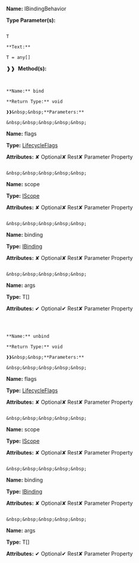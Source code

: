 **Name:** IBindingBehavior

**Type Parameter(s):**

```**Name:**

T

**Text:**

T = any[]

```

❱❱&nbsp;&nbsp;**Method(s):**

&nbsp;&nbsp;&nbsp;&nbsp;&nbsp;
```
**Name:** bind

**Return Type:** void

❱❱&nbsp;&nbsp;**Parameters:**

&nbsp;&nbsp;&nbsp;&nbsp;&nbsp;
```
**Name:** flags

**Type:** [LifecycleFlags](https://gitbook-18.gitbook.io/au//runtime/flags/enums/lifecycleflags)

**Attributes:** ✘ Optional✘ Rest✘ Parameter Property

```

&nbsp;&nbsp;&nbsp;&nbsp;&nbsp;
```
**Name:** scope

**Type:** [IScope](https://gitbook-18.gitbook.io/au//runtime/observation/interfaces/iscope)

**Attributes:** ✘ Optional✘ Rest✘ Parameter Property

```

&nbsp;&nbsp;&nbsp;&nbsp;&nbsp;
```
**Name:** binding

**Type:** [IBinding](https://gitbook-18.gitbook.io/au//runtime/lifecycle/interfaces/ibinding)

**Attributes:** ✘ Optional✘ Rest✘ Parameter Property

```

&nbsp;&nbsp;&nbsp;&nbsp;&nbsp;
```
**Name:** args

**Type:** T[]

**Attributes:** ✔ Optional✔ Rest✘ Parameter Property

```

```

&nbsp;&nbsp;&nbsp;&nbsp;&nbsp;
```
**Name:** unbind

**Return Type:** void

❱❱&nbsp;&nbsp;**Parameters:**

&nbsp;&nbsp;&nbsp;&nbsp;&nbsp;
```
**Name:** flags

**Type:** [LifecycleFlags](https://gitbook-18.gitbook.io/au//runtime/flags/enums/lifecycleflags)

**Attributes:** ✘ Optional✘ Rest✘ Parameter Property

```

&nbsp;&nbsp;&nbsp;&nbsp;&nbsp;
```
**Name:** scope

**Type:** [IScope](https://gitbook-18.gitbook.io/au//runtime/observation/interfaces/iscope)

**Attributes:** ✘ Optional✘ Rest✘ Parameter Property

```

&nbsp;&nbsp;&nbsp;&nbsp;&nbsp;
```
**Name:** binding

**Type:** [IBinding](https://gitbook-18.gitbook.io/au//runtime/lifecycle/interfaces/ibinding)

**Attributes:** ✘ Optional✘ Rest✘ Parameter Property

```

&nbsp;&nbsp;&nbsp;&nbsp;&nbsp;
```
**Name:** args

**Type:** T[]

**Attributes:** ✔ Optional✔ Rest✘ Parameter Property

```

```

